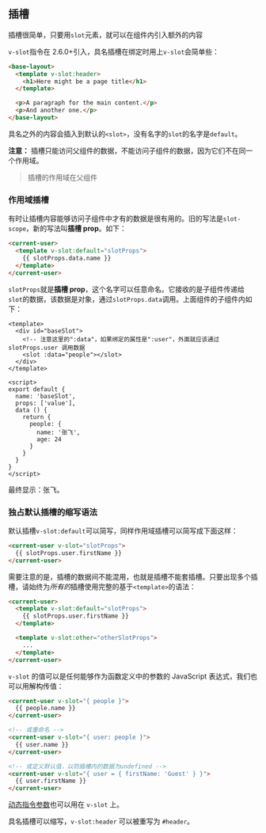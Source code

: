## 插槽

插槽很简单，只要用`slot`元素，就可以在组件内引入额外的内容

`v-slot`指令在 2.6.0+引入，具名插槽在绑定时用上`v-slot`会简单些：

```html
<base-layout>
  <template v-slot:header>
    <h1>Here might be a page title</h1>
  </template>

  <p>A paragraph for the main content.</p>
  <p>And another one.</p>
</base-layout>
```

具名之外的内容会插入到默认的`<slot>`，没有名字的`slot`的名字是`default`。

**注意：** 插槽只能访问父组件的数据，不能访问子组件的数据，因为它们不在同一个作用域。

> 插槽的作用域在父组件

### 作用域插槽

有时让插槽内容能够访问子组件中才有的数据是很有用的。旧的写法是`slot-scope`，新的写法叫**插槽 prop**。如下：

```html
<current-user>
  <template v-slot:default="slotProps">
    {{ slotProps.data.name }}
  </template>
</current-user>
```

`slotProps`就是**插槽 prop**，这个名字可以任意命名。它接收的是子组件传递给`slot`的数据，该数据是对象，通过`slotProps.data`调用。上面组件的子组件内如下：

```vue
<template>
  <div id="baseSlot">
    <!-- 注意这里的":data"，如果绑定的属性是":user"，外面就应该通过 slotProps.user 调用数据
    <slot :data="people"></slot>
  </div>
</template>

<script>
export default {
  name: 'baseSlot',
  props: ['value'],
  data () {
    return {
      people: {
        name: '张飞',
        age: 24
      }
    }
  }
}
</script>
```

最终显示：张飞。

### 独占默认插槽的缩写语法

默认插槽`v-slot:default`可以简写，同样作用域插槽可以简写成下面这样：

```html
<current-user v-slot="slotProps">
  {{ slotProps.user.firstName }}
</current-user>
```

需要注意的是，插槽的数据间不能混用，也就是插槽不能套插槽。只要出现多个插槽，请始终为*所有的*插槽使用完整的基于`<template>`的语法：

```html
<current-user>
  <template v-slot:default="slotProps">
    {{ slotProps.user.firstName }}
  </template>

  <template v-slot:other="otherSlotProps">
    ...
  </template>
</current-user>
```

`v-slot` 的值可以是任何能够作为函数定义中的参数的 JavaScript 表达式，我们也可以用解构传值：

```html
<current-user v-slot="{ people }">
  {{ people.name }}
</current-user>

<!-- 或重命名 -->
<current-user v-slot="{ user: people }">
  {{ user.name }}
</current-user>

<!-- 或定义默认值，以防插槽内的数据为undefined -->
<current-user v-slot="{ user = { firstName: 'Guest' } }">
  {{ user.firstName }}
</current-user>
```

[动态指令参数](https://cn.vuejs.org/v2/guide/syntax.html#动态参数)也可以用在 `v-slot` 上。

具名插槽可以缩写，`v-slot:header` 可以被重写为 `#header`。

